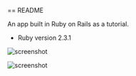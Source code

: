 == README

An app built in Ruby on Rails as a tutorial.


* Ruby version 2.3.1

![screenshot](/Rails-JobBoard/screenshot-1.png)

![screenshot](/Rails-JobBoard/screenshot-2.png)

